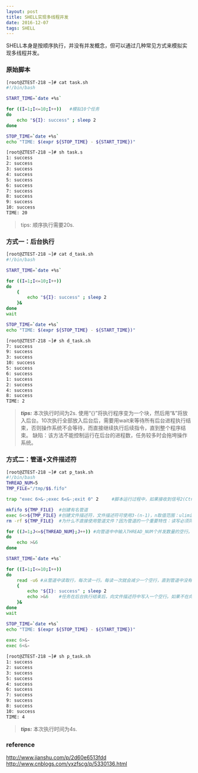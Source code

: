 ```yaml
---
layout: post
title: SHELL实现多线程并发
date: 2016-12-07
tags: SHELL
---
```


SHELL本身是按顺序执行，并没有并发概念，但可以通过几种常见方式来模拟实现多线程并发。

### 原始脚本
```bash
[root@ZTEST-218 ~]# cat task.sh
#!/bin/bash

START_TIME=`date +%s`

for ((I=1;I<=10;I++))   #模拟10个任务
do
    echo "${I}: success" ; sleep 2
done

STOP_TIME=`date +%s`
echo "TIME: $(expr ${STOP_TIME} - ${START_TIME})"

[root@ZTEST-218 ~]# sh task.s
1: success
2: success
3: success
4: success
5: success
6: success
7: success
8: success
9: success
10: success
TIME: 20
```
> tips:
> 顺序执行需要20s.


### 方式一：后台执行
```bash
[root@ZTEST-218 ~]# cat d_task.sh
#!/bin/bash

START_TIME=`date +%s`

for ((I=1;I<=10;I++))
do
    {
        echo "${I}: success" ; sleep 2
    }&
done
wait

STOP_TIME=`date +%s`
echo "TIME: $(expr ${STOP_TIME} - ${START_TIME})"

[root@ZTEST-218 ~]# sh d_task.sh
7: success
9: success
3: success
10: success
5: success
6: success
1: success
2: success
4: success
8: success
TIME: 2
```
> ***tips:***
> 本次执行时间为2s.
> 使用“{}”将执行程序变为一个块，然后用“&”将放入后台。10次执行全部放入后台后，需要用wait来等待所有后台进程执行结束，否则操作系统不会等待，而直接继续执行后续指令，直到整个程序结束。
> 缺陷：该方法不能控制运行在后台的进程数，任务较多时会拖垮操作系统。


### 方式二：管道+文件描述符
```bash
[root@ZTEST-218 ~]# cat p_task.sh
#!/bin/bash
THREAD_NUM=5
TMP_FILE="/tmp/$$.fifo"

trap "exec 6>&-;exec 6<&-;exit 0" 2     #脚本运行过程中，如果接收到信号2(Ctrl+C)中断命令，则关闭文件描述符6的读写，并正常退出

mkfifo ${TMP_FILE}  #创建有名管道
exec 6<>${TMP_FILE} #创建文件描述符，文件描述符可使用3-(n-1)，n取值范围：ulimit -n。以读写(<,读；>,写)方式绑定TMP_FILE管道文件。标识对文件描述符6的所有操作等同于对管道文件TMP_FILE的操作
rm -rf ${TMP_FILE}  #为什么不直接使用管道文件？因为管道的一个重要特性：读写必须同时存在，缺失某个操作，另一个操作就会滞留。绑定文件描述符（读、写绑定）正好解决了这个问题

for ((J=1;J<=${THREAD_NUM};J++)) #向管道中中输入THREAD_NUM个并发数量的空行。为什么写入空行而不是字符？那是因为管道文件的读取是以行为单位。
do
    echo >&6
done

START_TIME=`date +%s`

for ((I=1;I<=10;I++))
do 
    read -u6 #从管道中读取行，每次读一行。每读一次就会减少一个空行，直到管道中没有回车符，所有行读取完毕后执行挂起，实现线程数量控制。
    {
        echo "${I}: success" ; sleep 2
        echo >&6    #任务在后台执行结束后，向文件描述符中写入一个空行。如果不在向描述符中写入空行，当后台放入THREAD_NUM个任务之后，由于描述符中没有可读取的空行，会导致read -u6停顿。
    }&
done
wait

STOP_TIME=`date +%s`
echo "TIME: $(expr ${STOP_TIME} - ${START_TIME})"
 
exec 6>&-
exec 6<&-

[root@ZTEST-218 ~]# sh p_task.sh
1: success
2: success
3: success
5: success
4: success
6: success
7: success
9: success
8: success
10: success
TIME: 4
```
> ***tips:***
> 本次执行时间为4s.
  
 

### reference
http://www.jianshu.com/p/2d60e6513fdd
http://www.cnblogs.com/yxzfscg/p/5330136.html
